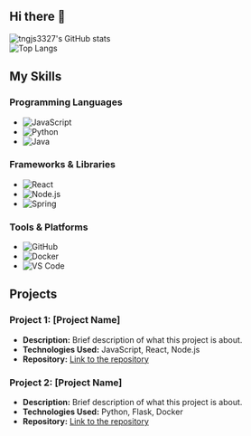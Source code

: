 ## Hi there 👋

<!--
**tngjs3327/tngjs3327** is a ✨ _special_ ✨ repository because its `README.md` (this file) appears on your GitHub profile.

Here are some ideas to get you started:

- 🔭 I’m currently working on ...
- 🌱 I’m currently learning ...
- 👯 I’m looking to collaborate on ...
- 🤔 I’m looking for help with ...
- 💬 Ask me about ...
- 📫 How to reach me: ...
- 😄 Pronouns: ...
- ⚡ Fun fact: ...
-->
![tngjs3327's GitHub stats](https://github-readme-stats.vercel.app/api?username=tngjs3327&show_icons=true&theme=radical)<br/>
![Top Langs](https://github-readme-stats.vercel.app/api/top-langs/?username=tngjs3327&layout=compact)<br/>

## My Skills

### Programming Languages
- ![JavaScript](https://img.shields.io/badge/-JavaScript-F7DF1E?style=flat-square&logo=javascript&logoColor=black)
- ![Python](https://img.shields.io/badge/-Python-3776AB?style=flat-square&logo=python&logoColor=white)
- ![Java](https://img.shields.io/badge/-Java-007396?style=flat-square&logo=java&logoColor=white)

### Frameworks & Libraries
- ![React](https://img.shields.io/badge/-React-61DAFB?style=flat-square&logo=react&logoColor=black)
- ![Node.js](https://img.shields.io/badge/-Node.js-339933?style=flat-square&logo=node.js&logoColor=white)
- ![Spring](https://img.shields.io/badge/-Spring-6DB33F?style=flat-square&logo=spring&logoColor=white)

### Tools & Platforms
- ![GitHub](https://img.shields.io/badge/-GitHub-181717?style=flat-square&logo=github&logoColor=white)
- ![Docker](https://img.shields.io/badge/-Docker-2496ED?style=flat-square&logo=docker&logoColor=white)
- ![VS Code](https://img.shields.io/badge/-VS%20Code-007ACC?style=flat-square&logo=visual-studio-code&logoColor=white)

## Projects

### Project 1: [Project Name]
- **Description:** Brief description of what this project is about.
- **Technologies Used:** JavaScript, React, Node.js
- **Repository:** [Link to the repository](https://github.com/your-username/project-1)

### Project 2: [Project Name]
- **Description:** Brief description of what this project is about.
- **Technologies Used:** Python, Flask, Docker
- **Repository:** [Link to the repository](https://github.com/your-username/project-2)

